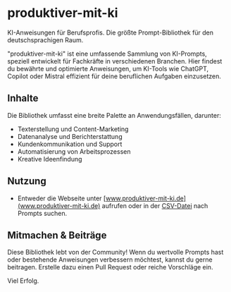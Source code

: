 # produktiver-mit-ki
KI-Anweisungen für Berufsprofis. Die größte Prompt-Bibliothek für den deutschsprachigen Raum.

"produktiver-mit-ki" ist eine umfassende Sammlung von KI-Prompts, speziell entwickelt für Fachkräfte in verschiedenen Branchen. Hier findest du bewährte und optimierte Anweisungen, um KI-Tools wie ChatGPT, Copilot oder Mistral effizient für deine beruflichen Aufgaben einzusetzen.

## Inhalte
Die Bibliothek umfasst eine breite Palette an Anwendungsfällen, darunter:
- Texterstellung und Content-Marketing
- Datenanalyse und Berichterstattung
- Kundenkommunikation und Support
- Automatisierung von Arbeitsprozessen
- Kreative Ideenfindung

## Nutzung
- Entweder die Webseite unter [www.produktiver-mit-ki.de](www.produktiver-mit-ki.de) aufrufen oder in der  [CSV-Datei](./prompts.csv) nach Prompts suchen.

## Mitmachen & Beiträge
Diese Bibliothek lebt von der Community! Wenn du wertvolle Prompts hast oder bestehende Anweisungen verbessern möchtest, kannst du gerne beitragen. Erstelle dazu einen Pull Request oder reiche Vorschläge ein.


Viel Erfolg.
